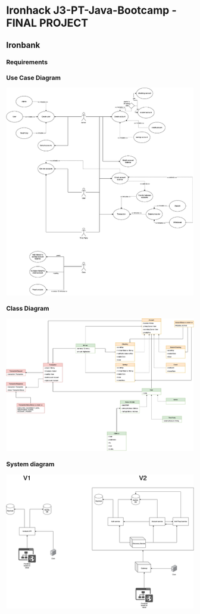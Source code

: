 # Ironhack J3-PT-Java-Bootcamp - FINAL PROJECT

## Ironbank

### Requirements

### Use Case Diagram

![use cases](docs/ironbank-usecase.png "Use Case Diagram")

### Class Diagram

![classes](docs/ironbank-classes.png "Class Diagram")

### System diagram

![system](docs/ironbank-system-diagram.png "System Diagram")
